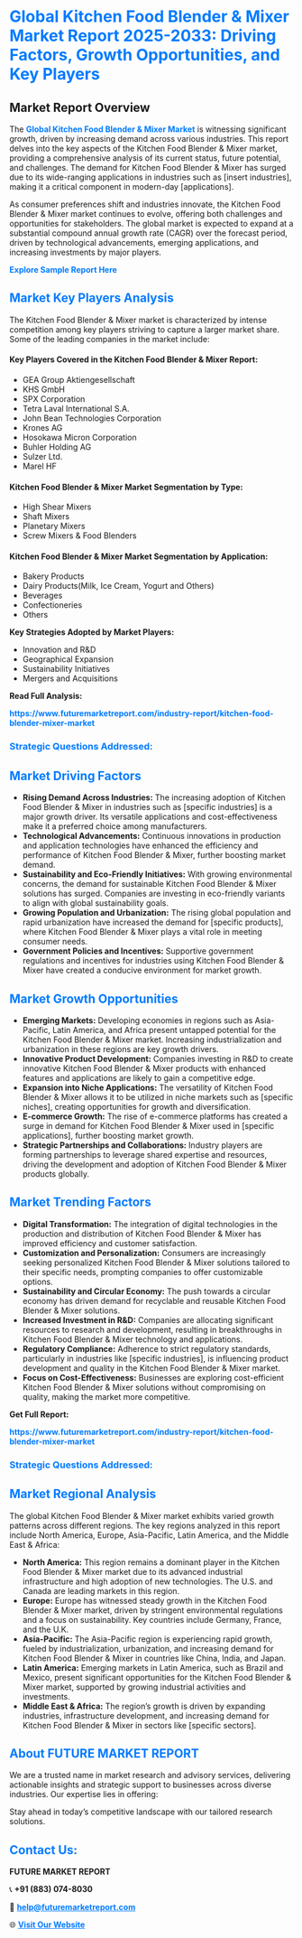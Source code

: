 <h1 style="color: #007BFF;">Global Kitchen Food Blender & Mixer Market Report 2025-2033: Driving Factors, Growth Opportunities, and Key Players</h1>

<section id="overview">
<h2>Market Report Overview</h2>
<p>The <a href="https://www.futuremarketreport.com/industry-report/kitchen-food-blender-mixer-market" style="color: #007BFF; text-decoration: none;"><strong>Global Kitchen Food Blender & Mixer Market</strong></a> is witnessing significant growth, driven by increasing demand across various industries. This report delves into the key aspects of the Kitchen Food Blender & Mixer market, providing a comprehensive analysis of its current status, future potential, and challenges. The demand for Kitchen Food Blender & Mixer has surged due to its wide-ranging applications in industries such as [insert industries], making it a critical component in modern-day [applications].</p>
<p>As consumer preferences shift and industries innovate, the Kitchen Food Blender & Mixer market continues to evolve, offering both challenges and opportunities for stakeholders. The global market is expected to expand at a substantial compound annual growth rate (CAGR) over the forecast period, driven by technological advancements, emerging applications, and increasing investments by major players.</p>
</section>

<section id="overview">
<p><a href="https://www.futuremarketreport.com/request-sample/reportId=75369" style="color: #007BFF; text-decoration: none;"><strong>Explore Sample Report Here</strong></a></p>
</section>

<section id="key-players">
<h2 style="color: #007BFF;">Market Key Players Analysis</h2>
<p>The Kitchen Food Blender & Mixer market is characterized by intense competition among key players striving to capture a larger market share. Some of the leading companies in the market include:</p>
<h4>Key Players Covered in the Kitchen Food Blender & Mixer Report:</h4>
<ul><li>GEA Group Aktiengesellschaft</li><li>KHS GmbH</li><li>SPX Corporation</li><li>Tetra Laval International S.A.</li><li>John Bean Technologies Corporation</li><li>Krones AG</li><li>Hosokawa Micron Corporation</li><li>Buhler Holding AG</li><li>Sulzer Ltd.</li><li>Marel HF</li></ul>
<h4>Kitchen Food Blender & Mixer Market Segmentation by Type:</h4>
<ul><li>High Shear Mixers</li><li>Shaft Mixers</li><li>Planetary Mixers</li><li>Screw Mixers &amp; Food Blenders</li></ul>

<h4>Kitchen Food Blender & Mixer Market Segmentation by Application:</h4>
<ul><li>Bakery Products</li><li>Dairy Products(Milk, Ice Cream, Yogurt and Others)</li><li>Beverages</li><li>Confectioneries</li><li>Others</li></ul>
<p><strong>Key Strategies Adopted by Market Players:</strong></p>
<ul>
<li>Innovation and R&D</li>
<li>Geographical Expansion</li>
<li>Sustainability Initiatives</li>
<li>Mergers and Acquisitions</li>
</ul>
</section>

<section>
<p><strong>Read Full Analysis: </strong></p><a href="https://www.futuremarketreport.com/industry-report/kitchen-food-blender-mixer-market" style="color: #007BFF; text-decoration: none;"><strong>https://www.futuremarketreport.com/industry-report/kitchen-food-blender-mixer-market</strong></a>
<h3 style="color: #007BFF;">Strategic Questions Addressed:</h3>
</section>

<section id="driving-factors">
<h2 style="color: #007BFF;">Market Driving Factors</h2>
<ul>
<li><strong>Rising Demand Across Industries:</strong> The increasing adoption of Kitchen Food Blender & Mixer in industries such as [specific industries] is a major growth driver. Its versatile applications and cost-effectiveness make it a preferred choice among manufacturers.</li>
<li><strong>Technological Advancements:</strong> Continuous innovations in production and application technologies have enhanced the efficiency and performance of Kitchen Food Blender & Mixer, further boosting market demand.</li>
<li><strong>Sustainability and Eco-Friendly Initiatives:</strong> With growing environmental concerns, the demand for sustainable Kitchen Food Blender & Mixer solutions has surged. Companies are investing in eco-friendly variants to align with global sustainability goals.</li>
<li><strong>Growing Population and Urbanization:</strong> The rising global population and rapid urbanization have increased the demand for [specific products], where Kitchen Food Blender & Mixer plays a vital role in meeting consumer needs.</li>
<li><strong>Government Policies and Incentives:</strong> Supportive government regulations and incentives for industries using Kitchen Food Blender & Mixer have created a conducive environment for market growth.</li>
</ul>
</section>

<section id="growth-opportunities">
<h2 style="color: #007BFF;">Market Growth Opportunities</h2>
<ul>
<li><strong>Emerging Markets:</strong> Developing economies in regions such as Asia-Pacific, Latin America, and Africa present untapped potential for the Kitchen Food Blender & Mixer market. Increasing industrialization and urbanization in these regions are key growth drivers.</li>
<li><strong>Innovative Product Development:</strong> Companies investing in R&D to create innovative Kitchen Food Blender & Mixer products with enhanced features and applications are likely to gain a competitive edge.</li>
<li><strong>Expansion into Niche Applications:</strong> The versatility of Kitchen Food Blender & Mixer allows it to be utilized in niche markets such as [specific niches], creating opportunities for growth and diversification.</li>
<li><strong>E-commerce Growth:</strong> The rise of e-commerce platforms has created a surge in demand for Kitchen Food Blender & Mixer used in [specific applications], further boosting market growth.</li>
<li><strong>Strategic Partnerships and Collaborations:</strong> Industry players are forming partnerships to leverage shared expertise and resources, driving the development and adoption of Kitchen Food Blender & Mixer products globally.</li>
</ul>
</section>

<section id="trending-factors">
<h2 style="color: #007BFF;">Market Trending Factors</h2>
<ul>
<li><strong>Digital Transformation:</strong> The integration of digital technologies in the production and distribution of Kitchen Food Blender & Mixer has improved efficiency and customer satisfaction.</li>
<li><strong>Customization and Personalization:</strong> Consumers are increasingly seeking personalized Kitchen Food Blender & Mixer solutions tailored to their specific needs, prompting companies to offer customizable options.</li>
<li><strong>Sustainability and Circular Economy:</strong> The push towards a circular economy has driven demand for recyclable and reusable Kitchen Food Blender & Mixer solutions.</li>
<li><strong>Increased Investment in R&D:</strong> Companies are allocating significant resources to research and development, resulting in breakthroughs in Kitchen Food Blender & Mixer technology and applications.</li>
<li><strong>Regulatory Compliance:</strong> Adherence to strict regulatory standards, particularly in industries like [specific industries], is influencing product development and quality in the Kitchen Food Blender & Mixer market.</li>
<li><strong>Focus on Cost-Effectiveness:</strong> Businesses are exploring cost-efficient Kitchen Food Blender & Mixer solutions without compromising on quality, making the market more competitive.</li>
</ul>
</section>

<section>
<p><strong>Get Full Report: </strong></p><a href="https://www.futuremarketreport.com/industry-report/kitchen-food-blender-mixer-market" style="color: #007BFF; text-decoration: none;"><strong>https://www.futuremarketreport.com/industry-report/kitchen-food-blender-mixer-market</strong></a>
<h3 style="color: #007BFF;">Strategic Questions Addressed:</h3>
</section>


<section id="regional-analysis">
<h2 style="color: #007BFF;">Market Regional Analysis</h2>
<p>The global Kitchen Food Blender & Mixer market exhibits varied growth patterns across different regions. The key regions analyzed in this report include North America, Europe, Asia-Pacific, Latin America, and the Middle East & Africa:</p>
<ul>
<li><strong>North America:</strong> This region remains a dominant player in the Kitchen Food Blender & Mixer market due to its advanced industrial infrastructure and high adoption of new technologies. The U.S. and Canada are leading markets in this region.</li>
<li><strong>Europe:</strong> Europe has witnessed steady growth in the Kitchen Food Blender & Mixer market, driven by stringent environmental regulations and a focus on sustainability. Key countries include Germany, France, and the U.K.</li>
<li><strong>Asia-Pacific:</strong> The Asia-Pacific region is experiencing rapid growth, fueled by industrialization, urbanization, and increasing demand for Kitchen Food Blender & Mixer in countries like China, India, and Japan.</li>
<li><strong>Latin America:</strong> Emerging markets in Latin America, such as Brazil and Mexico, present significant opportunities for the Kitchen Food Blender & Mixer market, supported by growing industrial activities and investments.</li>
<li><strong>Middle East & Africa:</strong> The region’s growth is driven by expanding industries, infrastructure development, and increasing demand for Kitchen Food Blender & Mixer in sectors like [specific sectors].</li>
</ul>
</section>

<footer>
<h2 style="color: #007BFF;">About FUTURE MARKET REPORT</h2>
<p>We are a trusted name in market research and advisory services, delivering actionable insights and strategic support to businesses across diverse industries. Our expertise lies in offering:</p>

<p>Stay ahead in today’s competitive landscape with our tailored research solutions.</p>

<h2 style="color: #007BFF;">Contact Us:</h2>
<p><strong>FUTURE MARKET REPORT</strong></p>
<p>📞 <strong>+91 (883) 074-8030</strong></p>
<p>📧 <strong><a href="mailto:help@futuremarketreport.com" style="color: #007BFF;">help@futuremarketreport.com</a></strong></p>
<p>🌐 <strong><a href="https://www.futuremarketreport.com/" style="color: #007BFF;">Visit Our Website</a></strong></p>
</footer>